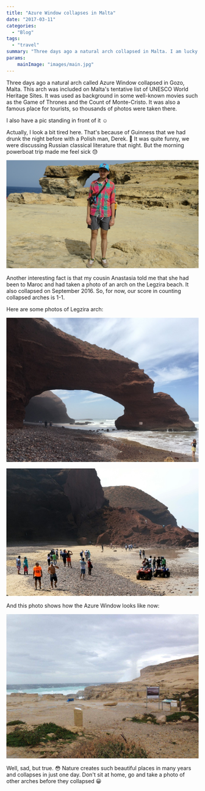 ```yaml
---
title: "Azure Window collapses in Malta"
date: "2017-03-11"
categories:
  - "Blog"
tags:
  - "travel"
summary: "Three days ago a natural arch collapsed in Malta. I am lucky to have a picture with it."
params:
    mainImage: "images/main.jpg"
---
```


Three days ago a natural arch called Azure Window collapsed in Gozo, Malta. This arch was included on Malta's tentative list of UNESCO World Heritage Sites. It was used as background in some well-known movies such as the Game of Thrones and the Count of Monte-Cristo. It was also a famous place for tourists, so thousands of photos were taken there.

I also have a pic standing in front of it ☺️

Actually, I look a bit tired here. That's because of Guinness that we had drunk the night before with a Polish man, Derek. 🍻 It was quite funny, we were discussing Russian classical literature that night. But the morning powerboat trip made me feel sick 😓

![Azure Window in Malta](images/me.jpg)

Another interesting fact is that my cousin Anastasia told me that she had been to Maroc and had taken a photo of an arch on the Legzira beach. It also collapsed on September 2016. So, for now, our score in counting collapsed arches is 1-1.

Here are some photos of Legzira arch:

![Legzira beach arch before collapse](images/legzira_arch.jpg)

![Legzira beach arch after collapse](images/legzira_collapsed.jpg)

And this photo shows how the Azure Window looks like now:

![Azure Window after collapse](images/collapsed1.jpg)

Well, sad, but true. 😳 Nature creates such beautiful places in many years and collapses in just one day. Don't sit at home, go and take a photo of other arches before they collapsed 😀
